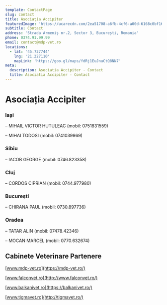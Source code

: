 ```yaml
---
template: ContactPage
slug: contact
title: Asociația Accipiter
featuredImage: 'https://ucarecdn.com/2ea51708-a6fb-4cf6-a00d-6168c0bf1636/'
subtitle: Contact
address: 'Strada Armeniș nr.2, Sector 3, București, Romania'
phone: 0374.91.99.99
email: contact@mdp-vet.ro
locations:
  - lat: '45.727744'
    lng: '21.227110'
    mapLink: 'https://goo.gl/maps/fdRj1EuJnuCtQ8NN7'
meta:
  description: Asociatia Accipiter - Contact
  title: Asociatia Accipiter - Contact
---
```

# Asociația Accipiter

### Iași

– MIHAIL VICTOR HUTULEAC (mobil: 0751831559)

– MIHAI TODOSI (mobil: 0741039969)

### Sibiu

– IACOB GEORGE (mobil: 0746.823358)

### Cluj

– CORDOS CIPRIAN (mobil: 0744.977980)

### București

– CHIRANA PAUL (mobil: 0730.897736)

### Oradea

– TATAR ALIN (mobil: 07478.42346)

– MOCAN MARCEL (mobil: 0770.632674)

## Cabinete Veterinare Partenere

[www.mdp-vet.ro](https://mdp-vet.ro/)

[www.falconvet.ro](http://www.falconvet.ro/)

[www.balkanivet.ro](https://balkanivet.ro/)

[www.tigmavet.ro](http://tigmavet.ro/)

